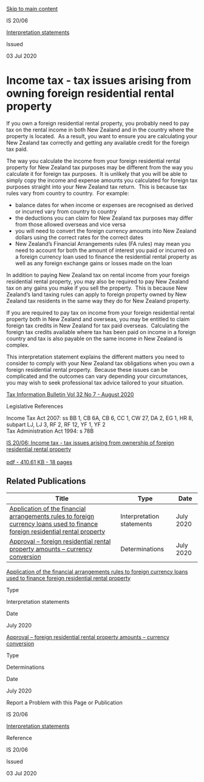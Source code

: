 [Skip to main content](#main-content-tt)

IS 20/06

[Interpretation statements](/publications#f-ttTypeFacet=Interpretation%20statements&sort=%40irscttissuedatetime%20descending&numberOfResults=25)

Issued

03 Jul 2020

Income tax - tax issues arising from owning foreign residential rental property
===============================================================================

If you own a foreign residential rental property, you probably need to pay tax on the rental income in both New Zealand and in the country where the property is located.  As a result, you want to ensure you are calculating your New Zealand tax correctly and getting any available credit for the foreign tax paid.

The way you calculate the income from your foreign residential rental property for New Zealand tax purposes may be different from the way you calculate it for foreign tax purposes.  It is unlikely that you will be able to simply copy the income and expense amounts you calculated for foreign tax purposes straight into your New Zealand tax return.  This is because tax rules vary from country to country.  For example:

*   balance dates for when income or expenses are recognised as derived or incurred vary from country to country
*   the deductions you can claim for New Zealand tax purposes may differ from those allowed overseas and vice versa 
*   you will need to convert the foreign currency amounts into New Zealand dollars using the correct rates for the correct dates
*   New Zealand’s Financial Arrangements rules (FA rules) may mean you need to account for both the amount of interest you paid or incurred on a foreign currency loan used to finance the residential rental property as well as any foreign exchange gains or losses made on the loan

In addition to paying New Zealand tax on rental income from your foreign residential rental property, you may also be required to pay New Zealand tax on any gains you make if you sell the property.  This is because New Zealand’s land taxing rules can apply to foreign property owned by New Zealand tax residents in the same way they do for New Zealand property.

If you are required to pay tax on income from your foreign residential rental property both in New Zealand and overseas, you may be entitled to claim foreign tax credits in New Zealand for tax paid overseas.  Calculating the foreign tax credits available where tax has been paid on income in a foreign country and tax is also payable on the same income in New Zealand is complex.

This interpretation statement explains the different matters you need to consider to comply with your New Zealand tax obligations when you own a foreign residential rental property.  Because these issues can be complicated and the outcomes can vary depending your circumstances, you may wish to seek professional tax advice tailored to your situation.

[Tax Information Bulletin Vol 32 No 7 - August 2020](/tib/volume-32---2020/tib-vol32-no7)

Legislative References

Income Tax Act 2007: ss BB 1, CB 6A, CB 6, CC 1, CW 27, DA 2, EG 1, HR 8, subpart LJ, LJ 3, RF 2, RF 12, YF 1, YF 2  
Tax Administration Act 1994: s 78B

[IS 20/06: Income tax - tax issues arising from ownership of foreign residential rental property\
\
pdf \- 410.61 KB \- 18 pages](/-/media/project/ir/tt/pdfs/interpretation-statements/is-20-06.pdf?modified=20211123220053&modified=20211123220053 "IS 20/06: Income tax - tax issues arising from owning foreign residential rental property")

Related Publications
--------------------

| Title | Type | Date |
| --- | --- | --- |
| [Application of the financial arrangements rules to foreign currency loans used to finance foreign residential rental property](/interpretation-statements/is-20-07) | Interpretation statements | July 2020 |
| [Approval – foreign residential rental property amounts – currency conversion](/determinations/foreign-currency/approvals/fx-20-01) | Determinations | July 2020 |

[Application of the financial arrangements rules to foreign currency loans used to finance foreign residential rental property](/interpretation-statements/is-20-07)

Type

Interpretation statements

Date

July 2020

[Approval – foreign residential rental property amounts – currency conversion](/determinations/foreign-currency/approvals/fx-20-01)

Type

Determinations

Date

July 2020

Report a Problem with this Page or Publication

IS 20/06

[Interpretation statements](/publications#f-ttTypeFacet=Interpretation%20statements&sort=%40irscttissuedatetime%20descending&numberOfResults=25)

Reference

IS 20/06

Issued

03 Jul 2020
